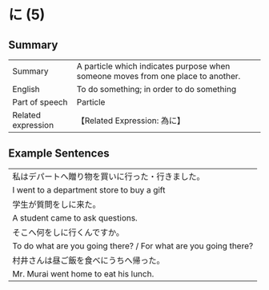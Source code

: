 # に (5)

## Summary

<table><tr>   <td>Summary</td>   <td>A particle which indicates purpose when someone moves from one place to another.</td></tr><tr>   <td>English</td>   <td>To do something; in order to do something</td></tr><tr>   <td>Part of speech</td>   <td>Particle</td></tr><tr>   <td>Related expression</td>   <td>【Related Expression: 為に】</td></tr></table>

## Example Sentences

<table><tr><td>私はデパートへ贈り物を買いに行った・行きました。</td></tr><tr><td>I went to a department store to buy a gift</td></tr><tr><td>学生が質問をしに来た。</td></tr><tr><td>A student came to ask questions.</td></tr><tr><td>そこへ何をしに行くんですか。</td></tr><tr><td>To do what are you going there? / For what are you going there?</td></tr><tr><td>村井さんは昼ご飯を食べにうちへ帰った。</td></tr><tr><td>Mr. Murai went home to eat his lunch.</td></tr></table>

